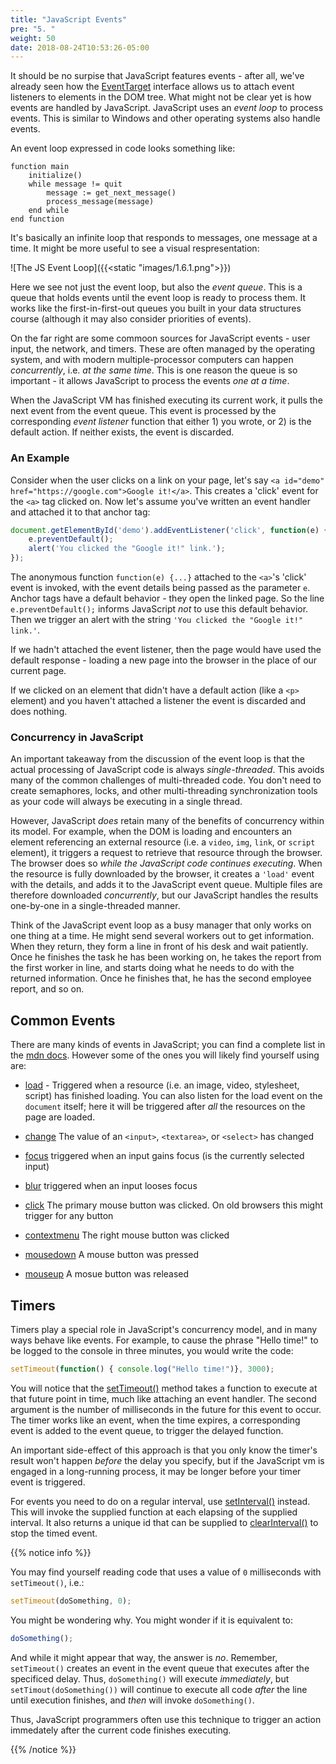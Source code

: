 ```yaml
---
title: "JavaScript Events"
pre: "5. "
weight: 50
date: 2018-08-24T10:53:26-05:00
---
```


It should be no surpise that JavaScript features events - after all, we've already seen how the [EventTarget](https://developer.mozilla.org/en-US/docs/Web/API/EventTarget) interface allows us to attach event listeners to elements in the DOM tree.  What might not be clear yet is how events are handled by JavaScript.  JavaScript uses an _event loop_ to process events.  This is similar to Windows and other operating systems also handle events. 

An event loop expressed in code looks something like:

```
function main
    initialize()
    while message != quit
        message := get_next_message()
        process_message(message)
    end while
end function
```

It's basically an infinite loop that responds to messages, one message at a time.  It might be more useful to see a visual respresentation:

![The JS Event Loop]({{<static "images/1.6.1.png">}})

Here we see not just the event loop, but also the _event queue_.  This is a queue that holds events until the event loop is ready to process them.  It works like the first-in-first-out queues you built in your data structures course (although it may also consider priorities of events).  

On the far right are some commoon sources for JavaScript events - user input, the network, and timers.  These are often managed by the operating system, and with modern multiple-processor computers can happen _concurrently_, i.e. _at the same time_.  This is one reason the queue is so important - it allows JavaScript to process the events _one at a time_.  

When the JavaScript VM has finished executing its current work, it pulls the next event from the event queue.  This event is processed by the corresponding _event listener_ function that either 1) you wrote, or 2) is the default action.  If neither exists, the event is discarded.

### An Example

Consider when the user clicks on a link on your page, let's say `<a id="demo" href="https://google.com">Google it!</a>`.  This creates a 'click' event for the `<a>` tag clicked on.  Now let's assume you've written an event handler and attached it to that anchor tag:

```js
document.getElementById('demo').addEventListener('click', function(e) {
    e.preventDefault();
    alert('You clicked the "Google it!" link.');
});
```

The anonymous function `function(e) {...}` attached to the `<a>`'s 'click' event is invoked, with the event details being passed as the parameter `e`.  Anchor tags have a default behavior - they open the linked page.  So the line `e.preventDefault();` informs JavaScript _not_ to use this default behavior.  Then we trigger an alert with the string `'You clicked the "Google it!" link.'`.

If we hadn't attached the event listener, then the page would have used the default response - loading a new page into the browser in the place of our current page.

If we clicked on an element that didn't have a default action (like a `<p>` element) and you haven't attached a listener the event is discarded and does nothing.

### Concurrency in JavaScript

An important takeaway from the discussion of the event loop is that the actual processing of JavaScript code is always _single-threaded_.  This avoids many of the common challenges of multi-threaded code.  You don't need to create semaphores, locks, and other multi-threading synchronization tools as your code will always be executing in a single thread.

However, JavaScript _does_ retain many of the benefits of concurrency within its model.  For example, when the DOM is loading and encounters an element referencing an external resource (i.e. a `video`, `img`, `link`, or `script` element), it triggers a request to retrieve that resource through the browser.  The browser does so _while the JavaScript code continues executing_.  When the resource is fully downloaded by the browser, it creates a `'load'` event with the details, and adds it to the JavaScript event queue.  Multiple files are therefore downloaded _concurrently_, but our JavaScript handles the results one-by-one in a single-threaded manner.

Think of the JavaScript event loop as a busy manager that only works on one thing at a time.  He might send several workers out to get information.  When they return, they form a line in front of his desk and wait patiently.  Once he finishes the task he has been working on, he takes the report from the first worker in line, and starts doing what he needs to do with the returned information.  Once he finishes that, he has the second employee report, and so on.

## Common Events

There are many kinds of events in JavaScript; you can find a complete list in the [mdn docs](https://developer.mozilla.org/en-US/docs/Web/Events).  However some of the ones you will likely find yourself using are:

* [load](https://developer.mozilla.org/en-US/docs/Web/Events/load) - Triggered when a resource (i.e. an image, video, stylesheet, script) has finished loading.  You can also listen for the load event on the `document` itself; here it will be triggered after _all_ the resources on the page are loaded.

* [change](https://developer.mozilla.org/en-US/docs/Web/API/HTMLElement/change_event) The value of an `<input>`, `<textarea>`, or `<select>` has changed

* [focus](https://developer.mozilla.org/en-US/docs/Web/Events/focus) triggered when an input gains focus (is the currently selected input)

* [blur](https://developer.mozilla.org/en-US/docs/Web/Events/blur) triggered when an input looses focus

* [click](https://developer.mozilla.org/en-US/docs/Web/Events/click) The primary mouse button was clicked.  On old browsers this might trigger for any button

* [contextmenu](https://developer.mozilla.org/en-US/docs/Web/Events/contextmenu) The right mouse button was clicked

* [mousedown](https://developer.mozilla.org/en-US/docs/Web/Events/mousedown) A mouse button was pressed

* [mouseup](https://developer.mozilla.org/en-US/docs/Web/Events/mouseup) A mosue button was released

## Timers

Timers play a special role in JavaScript's concurrency model, and in many ways behave like events.  For example, to cause the phrase "Hello time!" to be logged to the console in three minutes, you would write the code:

```js
setTimeout(function() { console.log("Hello time!")}, 3000);
```

You will notice that the [setTimeout()](https://developer.mozilla.org/en-US/docs/Web/API/WindowOrWorkerGlobalScope/setTimeout) method takes a function to execute at that future point in time, much like attaching an event handler.  The second argument is the number of milliseconds in the future for this event to occur.  The timer works like an event, when the time expires, a corresponding event is added to the event queue, to trigger the delayed function.  

An important side-effect of this approach is that you only know the timer's result won't happen _before_ the delay you specify, but if the JavaScript vm is engaged in a long-running process, it may be longer before your timer event is triggered.

For events you need to do on a regular interval, use [setInterval()](https://developer.mozilla.org/en-US/docs/Web/API/WindowOrWorkerGlobalScope/setInterval) instead.  This will invoke the supplied function at each elapsing of the supplied interval.  It also returns a unique id that can be supplied to [clearInterval()](https://developer.mozilla.org/en-US/docs/Web/API/WindowOrWorkerGlobalScope/clearInterval) to stop the timed event.

{{% notice info %}}

You may find yourself reading code that uses a value of `0` milliseconds with `setTimeout()`, i.e.:

```js
setTimeout(doSomething, 0);
```

You might be wondering why.  You might wonder if it is equivalent to:

```js
doSomething();
```

And while it might appear that way, the answer is _no_.  Remember, `setTimeout()` creates an event in the event queue that executes after the specificed delay.  Thus, `doSomething()` will execute _immediately_, but `setTimout(doSomething())` will continue to execute all code _after_ the line until execution finishes, and _then_ will invoke `doSomething()`.  

Thus, JavaScript programmers often use this technique to trigger an action immedately after the current code finishes executing.

{{% /notice %}}